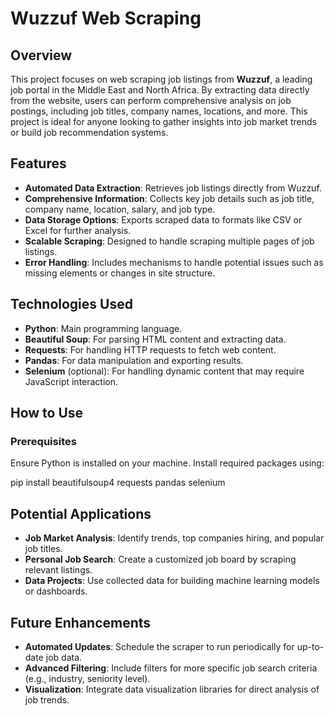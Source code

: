 # Wuzzuf Web Scraping 

## Overview

This project focuses on web scraping job listings from **Wuzzuf**, a leading job portal in the Middle East and North Africa. By extracting data directly from the website, users can perform comprehensive analysis on job postings, including job titles, company names, locations, and more. This project is ideal for anyone looking to gather insights into job market trends or build job recommendation systems.

## Features

- **Automated Data Extraction**: Retrieves job listings directly from Wuzzuf.
- **Comprehensive Information**: Collects key job details such as job title, company name, location, salary, and job type.
- **Data Storage Options**: Exports scraped data to formats like CSV or Excel for further analysis.
- **Scalable Scraping**: Designed to handle scraping multiple pages of job listings.
- **Error Handling**: Includes mechanisms to handle potential issues such as missing elements or changes in site structure.

## Technologies Used

- **Python**: Main programming language.
- **Beautiful Soup**: For parsing HTML content and extracting data.
- **Requests**: For handling HTTP requests to fetch web content.
- **Pandas**: For data manipulation and exporting results.
- **Selenium** (optional): For handling dynamic content that may require JavaScript interaction.

## How to Use

### Prerequisites

Ensure Python is installed on your machine. Install required packages using:


pip install beautifulsoup4 requests pandas selenium

## Potential Applications

- **Job Market Analysis**: Identify trends, top companies hiring, and popular job titles.
- **Personal Job Search**: Create a customized job board by scraping relevant listings.
- **Data Projects**: Use collected data for building machine learning models or dashboards.

## Future Enhancements

- **Automated Updates**: Schedule the scraper to run periodically for up-to-date job data.
- **Advanced Filtering**: Include filters for more specific job search criteria (e.g., industry, seniority level).
- **Visualization**: Integrate data visualization libraries for direct analysis of job trends.
